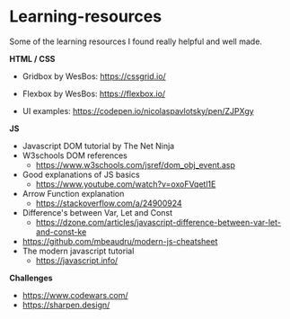 # Learning-resources
Some of the learning resources I found really helpful and well made.


**HTML / CSS**
- Gridbox by WesBos: https://cssgrid.io/
- Flexbox by WesBos: https://flexbox.io/

- UI examples: https://codepen.io/nicolaspavlotsky/pen/ZJPXgy



**JS**
- Javascript DOM tutorial by The Net Ninja
- W3schools DOM references
  - https://www.w3schools.com/jsref/dom_obj_event.asp
- Good explanations of JS basics
  - https://www.youtube.com/watch?v=oxoFVqetl1E
- Arrow Function explanation
  - https://stackoverflow.com/a/24900924
- Difference's between Var, Let and Const
  - https://dzone.com/articles/javascript-difference-between-var-let-and-const-ke
- https://github.com/mbeaudru/modern-js-cheatsheet
- The modern javascript tutorial
  - https://javascript.info/

**Challenges**
- https://www.codewars.com/
- https://sharpen.design/
